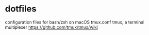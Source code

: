 # dotfiles 
configuration files for bash/zsh on macOS
tmux.conf tmux, a terminal multiplexer https://github.com/tmux/tmux/wiki
